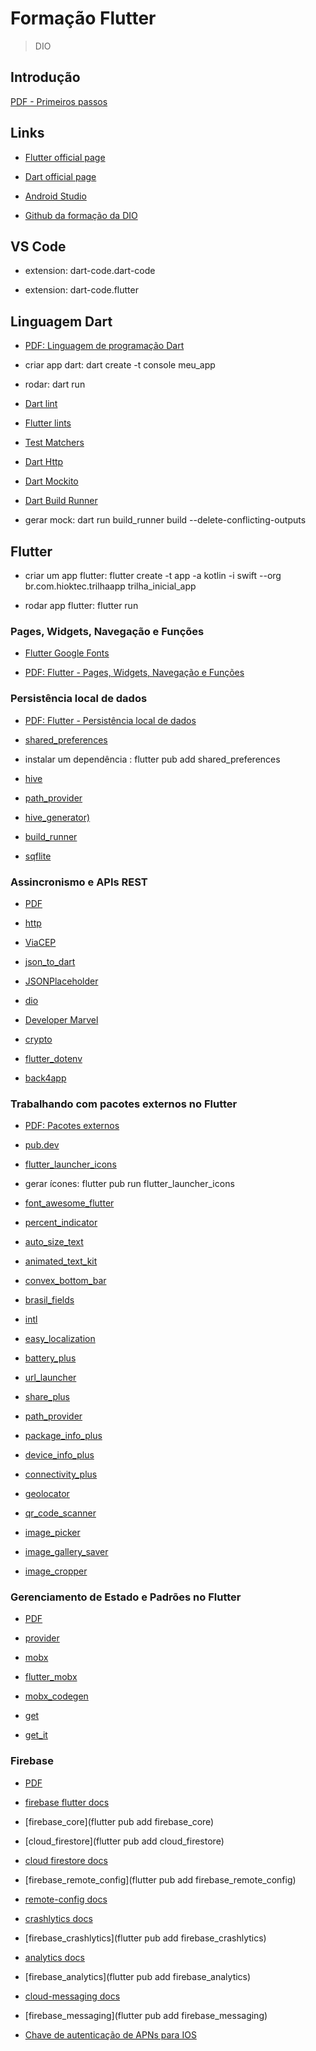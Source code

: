 # Formação Flutter

> DIO

## Introdução

[PDF - Primeiros passos](/files/Primeiros%20Passos%20com%20Flutter.pdf)

## Links

- [Flutter official page](https://flutter.dev/)

- [Dart official page](https://dart.dev/)

- [Android Studio](https://developer.android.com/studio?hl=pt-br)

- [Github da formação da DIO](https://github.com/digitalinnovationone/dio-flutter)

## VS Code

- extension: dart-code.dart-code

- extension: dart-code.flutter

## Linguagem Dart

- [PDF: Linguagem de programação Dart](files/Linguagem%20de%20Programação%20Dart.pdf)

- criar app dart: dart create -t console meu_app

- rodar: dart run

- [Dart lint](https://pub.dev/packages/lint)

- [Flutter lints](https://pub.dev/packages/flutter_lints)

- [Test Matchers](/dart/tests_app/matchers.md)

- [Dart Http](https://pub.dev/packages/http)

- [Dart Mockito](https://pub.dev/packages/mockito)

- [Dart Build Runner](https://pub.dev/packages/build_runner)

- gerar mock: dart run build_runner build --delete-conflicting-outputs

## Flutter

- criar um app flutter: flutter create -t app -a kotlin -i swift --org br.com.hioktec.trilhaapp trilha_inicial_app

- rodar app flutter: flutter run

### Pages, Widgets, Navegação e Funções

- [Flutter Google Fonts](https://pub.dev/packages/google_fonts)

- [PDF: Flutter - Pages, Widgets, Navegação e Funções](files/Pages,%20Widgets,%20Navegação%20e%20Funções.pdf)

### Persistência local de dados

- [PDF: Flutter - Persistência local de dados](files/Persistência%20local%20de%20dados.pdf)

- [shared_preferences](https://pub.dev/packages/shared_preferences)

- instalar um dependência : flutter pub add shared_preferences

- [hive](https://pub.dev/packages/hive)

- [path_provider](https://pub.dev/packages/path_provider)

- [hive_generator)](https://pub.dev/packages/hive_generator)

- [build_runner](https://pub.dev/packages/build_runner)

- [sqflite](https://pub.dev/packages/sqflite)

### Assincronismo e APIs REST

- [PDF](files/Assincronismo%20e%20APIs%20REST.pdf)

- [http](https://pub.dev/packages/http)

- [ViaCEP](https://viacep.com.br/)

- [json_to_dart](https://javiercbk.github.io/json_to_dart/)

- [JSONPlaceholder](https://jsonplaceholder.typicode.com/)

- [dio](https://pub.dev/packages/dio)

- [Developer Marvel](https://developer.marvel.com/)

- [crypto](https://pub.dev/packages/crypto)

- [flutter_dotenv](https://pub.dev/packages/flutter_dotenv)

- [back4app](https://www.back4app.com/)

### Trabalhando com pacotes externos no Flutter

- [PDF: Pacotes externos](files/Pacotes%20Externos.pdf)

- [pub.dev](https://pub.dev/)

- [flutter_launcher_icons](https://pub.dev/packages/flutter_launcher_icons)

- gerar ícones: flutter pub run flutter_launcher_icons

- [font_awesome_flutter](https://pub.dev/packages/font_awesome_flutter)

- [percent_indicator](https://pub.dev/packages/percent_indicator)

- [auto_size_text](https://pub.dev/packages/auto_size_text)

- [animated_text_kit](https://pub.dev/packages/animated_text_kit)

- [convex_bottom_bar](https://pub.dev/packages/convex_bottom_bar)

- [brasil_fields](https://pub.dev/packages/brasil_fields)

- [intl](https://pub.dev/packages/intl)

- [easy_localization](https://pub.dev/packages/easy_localization)

- [battery_plus](https://pub.dev/packages/battery_plus)

- [url_launcher](https://pub.dev/packages/url_launcher)

- [share_plus](https://pub.dev/packages/share_plus)

- [path_provider](https://pub.dev/packages/path_provider)

- [package_info_plus](https://pub.dev/packages/package_info_plus)

- [device_info_plus](https://pub.dev/packages/device_info_plus)

- [connectivity_plus](https://pub.dev/packages/connectivity_plus)

- [geolocator](https://pub.dev/packages/geolocator)

- [qr_code_scanner](https://pub.dev/packages/qr_code_scanner)

- [image_picker](https://pub.dev/packages/image_picker)

- [image_gallery_saver](https://pub.dev/packages/image_gallery_saver)

- [image_cropper](https://pub.dev/packages/image_cropper)

### Gerenciamento de Estado e Padrões no Flutter

- [PDF](files/Gerenciamento%20de%20Estado%20e%20Padrões%20em%20Flutter.pdf)

- [provider](https://pub.dev/packages/provider)

- [mobx](https://pub.dev/packages/mobx)

- [flutter_mobx](https://pub.dev/packages/flutter_mobx)

- [mobx_codegen](https://pub.dev/packages/mobx_codegen)

- [get](https://pub.dev/packages/get)

- [get_it](https://pub.dev/packages/get_it)

### Firebase

- [PDF](files/Introdução%20ao%20Firebase.pdf)

- [firebase flutter docs](https://firebase.google.com/docs/flutter/setup?hl=pt-br&platform=android)

- [firebase_core](flutter pub add firebase_core)

- [cloud_firestore](flutter pub add cloud_firestore)

- [cloud firestore docs](https://firebase.google.com/docs/firestore/quickstart?hl=pt-br)

- [firebase_remote_config](flutter pub add firebase_remote_config)

- [remote-config docs](https://firebase.google.com/docs/remote-config/get-started?platform=flutter&hl=pt-br)

- [crashlytics docs](https://firebase.google.com/docs/crashlytics/get-started?platform=flutter&hl=pt-br)

- [firebase_crashlytics](flutter pub add firebase_crashlytics)

- [analytics docs](https://firebase.google.com/docs/analytics/get-started?platform=flutter&hl=pt-br)

- [firebase_analytics](flutter pub add firebase_analytics)

- [cloud-messaging docs](https://firebase.google.com/docs/cloud-messaging/flutter/client?hl=pt-br)

- [firebase_messaging](flutter pub add firebase_messaging)

- [Chave de autenticação de APNs para IOS](https://developer.apple.com/help/account/manage-keys/create-a-private-key)

